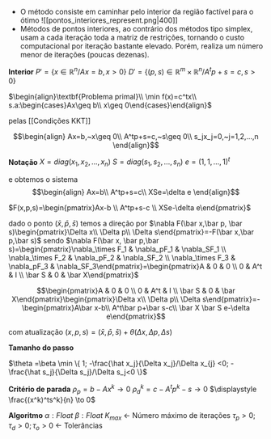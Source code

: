 - O método consiste em caminhar pelo interior da região factível para o ótimo 
![[pontos_interiores_represent.png|400]]
- Métodos de pontos interiores, ao contrário dos métodos tipo simplex, usam a cada iteração toda a matriz de restrições, tornando o custo computacional por iteração bastante elevado. Porém, realiza um número menor de iterações (poucas dezenas).


**Interior**
$P' =\{ x \in \mathbb{R}^n/ Ax=b,x>0 \}$
$D'= \{ (p,s)\in \mathbb{R}^m \times \mathbb{R}^n/A^tp+s=c,s>0 \}$

$\begin{align}\textbf{Problema primal}\\ \min f(x)=c^tx\\ s.a:\begin{cases}Ax\geq b\\ x\geq 0\end{cases}\end{align}$

pelas [[Condições KKT]]

$$\begin{align} Ax=b,~x\geq 0\\ A^tp+s=c,~s\geq 0\\ s_jx_j=0,~j=1,2,...,n \end{align}$$

**Notação**
$X=diag(x_1,x_2,...,x_n)$
$S=diag(s_1,s_2,...,s_n)$
$e=(1,1,...,1)^t$

e obtemos o sistema
$$\begin{align} Ax=b\\ A^tp+s=c\\ XSe=\delta e \end{align}$$

$F(x,p,s)=\begin{pmatrix}Ax-b \\ A^tp+s-c \\ XSe-\delta e\end{pmatrix}$

dado o ponto $(\bar x, \bar p, \bar s)$ temos a direção por
$\nabla F(\bar x,\bar p, \bar s)\begin{pmatrix}\Delta x\\ \Delta p\\ \Delta s\end{pmatrix}=-F(\bar x,\bar p,\bar s)$
sendo $\nabla F(\bar x, \bar p,\bar s)=\begin{pmatrix}\nabla_\times F_1 & \nabla_pF_1 & \nabla_SF_1 \\ \nabla_\times F_2 & \nabla_pF_2 & \nabla_SF_2 \\ \nabla_\times F_3 & \nabla_pF_3 & \nabla_SF_3\end{pmatrix}=\begin{pmatrix}A & 0 & 0 \\ 0 & A^t & I \\ \bar S & 0 & \bar X\end{pmatrix}$

$$\begin{pmatrix}A & 0 & 0 \\ 0 & A^t & I \\ \bar S & 0 & \bar X\end{pmatrix}\begin{pmatrix}\Delta x\\ \Delta p\\ \Delta s\end{pmatrix}=-\begin{pmatrix}A\bar x-b\\ A^t\bar p+\bar s-c\\ \bar X \bar S e-\delta e\end{pmatrix}$$

com atualização
$(x,p,s)=(\bar x,\bar p,\bar s)+\theta(\Delta x,\Delta p,\Delta s)$

**Tamanho do passo**

$\theta =\beta \min \{ 1; -\frac{\hat x_j}{\Delta x_j}/\Delta x_{j} <0; -\frac{\hat s_j}{\Delta s_j}/\Delta s_j<0 \}$

**Critério de parada**
$\rho_p =b-Ax^k \to 0$
$\rho_d^k =c-A^tp^k-s \to 0$ 
$\displaystyle \frac{(x^k)^ts^k}{n} \to 0$


**Algoritmo**
$\alpha:Float$
$\beta:Float$
$K_{max}$ <- Número máximo de iterações
$\tau_p>0;\tau_d>0;\tau_o>0$ <- Tolerâncias


